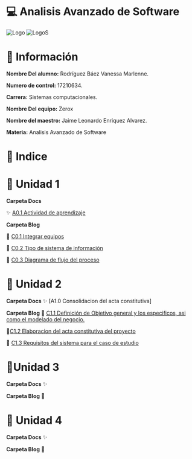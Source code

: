 # :computer: Analisis Avanzado de Software #

![Logo](img/logo_TECT.png)
![LogoS](img/LogoSistemas.png)

# :woman: Información #

**Nombre Del alumno:** Rodríguez Báez Vanessa Marlenne.

**Numero de control:** 17210634.

**Carrera:** Sistemas computacionales.

**Nombre Del equipo:** Zerox

**Nombre del maestro:** Jaime Leonardo Enriquez Alvarez.

**Materia:** Analisis Avanzado de
Software

# :pushpin: Indice #

# :tulip: Unidad 1

**Carpeta Docs**

:sparkles: [A0.1 Actividad de aprendizaje](Docs/A0.1%20RecopilacionEntrevista_VanessaMarlenneRodriguezBaez.md)

**Carpeta Blog**

  :star2: [C0.1 Integrar equipos](Blog/C0.1%20Integrar%20equipos%20de%20trabajo%20_VanessaMarlenneRodriguezBaez.md)

  :star2: [C0.2  Tipo de sistema de información](Blog/C0.2%20Tipo%20de%20Sistema%20Desarrollar_VanessaMarlenneRodriguezBaez.md)

  :star2: [ C0.3 Diagrama de flujo del proceso](Blog/C0.3_DiagramadeFlujoProceso_VanessaMarlenneRodriguezBaez.md)

 
# :sunflower: Unidad 2

**Carpeta Docs**
:sparkles: [A1.0 Consolidacion del acta constitutiva]

**Carpeta Blog**
:star2: [ C1.1 Definición de Objetivo general y los especificos, asi como el modelado del negocio. ](Blog/C1.1%20ObjetivosGenerales%20especificos_VanessaMarlenneRodriguezBaez.md)

:star2:[C1.2 Elaboracion del acta constitutiva del proyecto](Blog/C1.2%20ActaConstitutiva%20delProyecto_%20VanessaMarlenneRodriguezBaez.md)

:star2: [C1.3 Requisitos del sistema para el caso de estudio](Blog/C1.3_Requisitos_del_sistema_VanessaMarlenneRodriguezBaez.md)
# :cherry_blossom:Unidad 3

**Carpeta Docs**
:sparkles:

**Carpeta Blog**
:star2:

# :rose: Unidad 4

**Carpeta Docs**
:sparkles:

**Carpeta Blog**
:star2: